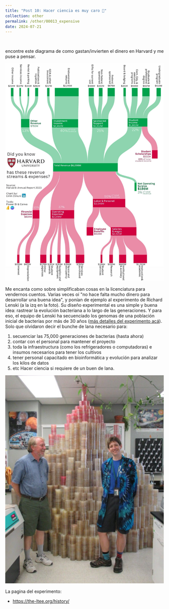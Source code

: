 ```yaml
---
title: "Post 10: Hacer ciencia es muy caro 💸"
collection: other
permalink: /other/00013_expensive
date: 2024-07-21
---
```


&nbsp;


encontre este diagrama de como gastan/invierten el dinero en Harvard y me puse a pensar.

![img](/images/general/00012_cash2.jpg)
 
Me encanta como sobre simplificaban cosas en la licenciatura para vendernos cuentos. Varias veces oí "no hace falta mucho dinero para desarrollar una buena idea", y ponían de ejemplo al experimento de Richard Lenski (a la izq en la foto). 
Su diseño experimental es una simple y buena idea: rastrear la evolución bacteriana a lo largo de las generaciones. Y para eso, el equipo de Lenski ha secuenciado los genomas de una población
inicial de bacterias por más de 30 años ([más detalles del experimento acá](https://www.youtube.com/watch?v=_RAg5--kIm0&ab_channel=Veritasiumenespa%C3%B1ol)). 
Solo que olvidaron decir el bunche de lana necesario para:
1. secuenciar las 75,000 generaciones de bacterias (hasta ahora)
2. contar con el personal para mantener el proyecto
3. toda la infraestructura (como los refrigeradores o computadoras) e insumos necesarios para tener los cultivos
4. tener personal capacitado en bioinformática y evolución para analizar los kilos de datos  
5. etc 
Hacer ciencia si requiere de un buen de lana. 

![img](/images/general/00012_cash.jpg)


La pagina del experimento:
- <https://the-ltee.org/history/>
